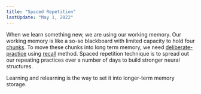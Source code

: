 ```yaml
---
title: "Spaced Repetition"
lastUpdate: "May 1, 2022"
---
```


When we learn something new, we are using our working memory. Our working memory is like a so-so blackboard with limited capacity to hold four [chunks](notes/kaizen/chunks.md). To move these chunks into long term memory, we need [deliberate-practice](notes/kaizen/deliberate-practice.md) using [recall](notes/kaizen/recall.md) method. Spaced repetition technique is to spread out our repeating practices over a number of days to build stronger neural structures.

Learning and relearning is the way to set it into longer-term memory storage.